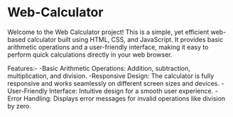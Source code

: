 # Web-Calculator

Welcome to the Web Calculator project! This is a simple, yet efficient web-based calculator built using HTML, CSS, and JavaScript. It provides basic arithmetic operations and a user-friendly interface, making it easy to perform quick calculations directly in your web browser.

Features:-
-Basic Arithmetic Operations: Addition, subtraction, multiplication, and division.
-Responsive Design: The calculator is fully responsive and works seamlessly on different screen sizes and devices.
-User-Friendly Interface: Intuitive design for a smooth user experience.
-Error Handling: Displays error messages for invalid operations like division by zero.
